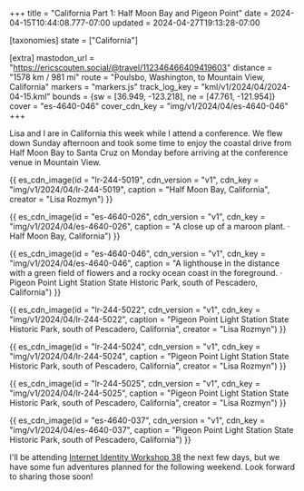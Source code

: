 +++
title = "California Part 1: Half Moon Bay and Pigeon Point"
date = 2024-04-15T10:44:08.777-07:00
updated = 2024-04-27T19:13:28-07:00

[taxonomies]
state = ["California"]

[extra]
mastodon_url = "https://ericscouten.social/@travel/112346466409419603"
distance = "1578 km / 981 mi"
route = "Poulsbo, Washington, to Mountain View, California"
markers = "markers.js"
track_log_key = "kml/v1/2024/04/2024-04-15.kml"
bounds = {sw = [36.949, -123.218], ne = [47.761, -121.954]}
cover = "es-4640-046"
cover_cdn_key = "img/v1/2024/04/es-4640-046"
+++

Lisa and I are in California this week while I attend a conference. We flew down Sunday afternoon and took some time to enjoy the coastal drive from Half Moon Bay to Santa Cruz on Monday before arriving at the conference venue in Mountain View.

<!-- more -->

{{ es_cdn_image(id = "lr-244-5019", cdn_version = "v1", cdn_key = "img/v1/2024/04/lr-244-5019", caption = "Half Moon Bay, California", creator = "Lisa Rozmyn") }}

{{ es_cdn_image(id = "es-4640-026", cdn_version = "v1", cdn_key = "img/v1/2024/04/es-4640-026", caption = "A close up of a maroon plant. · Half Moon Bay, California") }}

{{ es_cdn_image(id = "es-4640-046", cdn_version = "v1", cdn_key = "img/v1/2024/04/es-4640-046", caption = "A lighthouse in the distance with a green field of flowers and a rocky ocean coast in the foreground. · Pigeon Point Light Station State Historic Park, south of Pescadero, California") }}

{{ es_cdn_image(id = "lr-244-5022", cdn_version = "v1", cdn_key = "img/v1/2024/04/lr-244-5022", caption = "Pigeon Point Light Station State Historic Park, south of Pescadero, California", creator = "Lisa Rozmyn") }}

{{ es_cdn_image(id = "lr-244-5024", cdn_version = "v1", cdn_key = "img/v1/2024/04/lr-244-5024", caption = "Pigeon Point Light Station State Historic Park, south of Pescadero, California", creator = "Lisa Rozmyn") }}

{{ es_cdn_image(id = "lr-244-5025", cdn_version = "v1", cdn_key = "img/v1/2024/04/lr-244-5025", caption = "Pigeon Point Light Station State Historic Park, south of Pescadero, California", creator = "Lisa Rozmyn") }}

{{ es_cdn_image(id = "es-4640-037", cdn_version = "v1", cdn_key = "img/v1/2024/04/es-4640-037", caption = "Pigeon Point Light Station State Historic Park, south of Pescadero, California") }}

I'll be attending [Internet Identity Workshop 38](https://ericscouten.dev/2024/iiw38/) the next few days, but we have some fun adventures planned for the following weekend. Look forward to sharing those soon!
